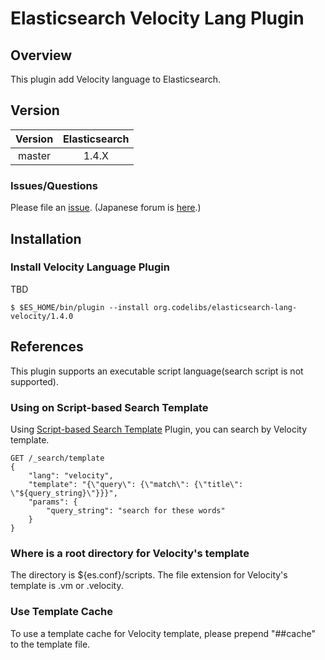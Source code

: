 Elasticsearch Velocity Lang Plugin
=======================

## Overview

This plugin add Velocity language to Elasticsearch.

## Version

| Version   | Elasticsearch |
|:---------:|:-------------:|
| master    | 1.4.X         |

### Issues/Questions

Please file an [issue](https://github.com/codelibs/elasticsearch-lang-velocity/issues "issue").
(Japanese forum is [here](https://github.com/codelibs/codelibs-ja-forum "here").)

## Installation

### Install Velocity Language Plugin

TBD

    $ $ES_HOME/bin/plugin --install org.codelibs/elasticsearch-lang-velocity/1.4.0

## References

This plugin supports an executable script language(search script is not supported).

### Using on Script-based Search Template

Using [Script-based Search Template](https://github.com/codelibs/elasticsearch-sstmpl "Script-based Search Template") Plugin, you can search by Velocity template.

    GET /_search/template
    {
        "lang": "velocity",
        "template": "{\"query\": {\"match\": {\"title\": \"${query_string}\"}}}",
        "params": {
            "query_string": "search for these words"
        }
    }

### Where is a root directory for Velocity's template

The directory is ${es.conf}/scripts.
The file extension for Velocity's template is .vm or .velocity.

### Use Template Cache

To use a template cache for Velocity template, please prepend "##cache" to the template file.
